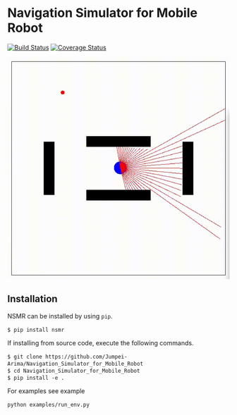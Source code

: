 # Navigation Simulator for Mobile Robot

[![Build Status](https://travis-ci.com/Jumpei-Arima/Navigation_Simulator_for_Mobile_Robot.svg?branch=master)](https://travis-ci.com/Jumpei-Arima/Navigation_Simulator_for_Mobile_Robot)
[![Coverage Status](https://coveralls.io/repos/github/Jumpei-Arima/Navigation_Simulator_for_Mobile_Robot/badge.svg?branch=master)](https://coveralls.io/github/Jumpei-Arima/Navigation_Simulator_for_Mobile_Robot?branch=master)

![nsmr](assets/nsmr.gif)

## Installation
NSMR can be installed by using `pip`.

```
$ pip install nsmr
```

If installing from source code, execute the following commands.
```
$ git clone https://github.com/Jumpei-Arima/Navigation_Simulator_for_Mobile_Robot
$ cd Navigation_Simulator_for_Mobile_Robot
$ pip install -e .
```

For examples see example
```
python examples/run_env.py
```
